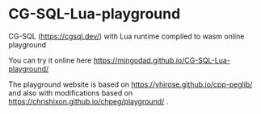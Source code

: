 # CG-SQL-Lua-playground
CG-SQL (https://cgsql.dev/) with Lua runtime compiled to wasm online playground

You can try it online here https://mingodad.github.io/CG-SQL-Lua-playground/

The playground website is based on https://yhirose.github.io/cpp-peglib/ and also with modifications based on https://chrishixon.github.io/chpeg/playground/ .

